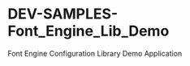 DEV-SAMPLES-Font_Engine_Lib_Demo
================================

Font Engine Configuration Library Demo Application
